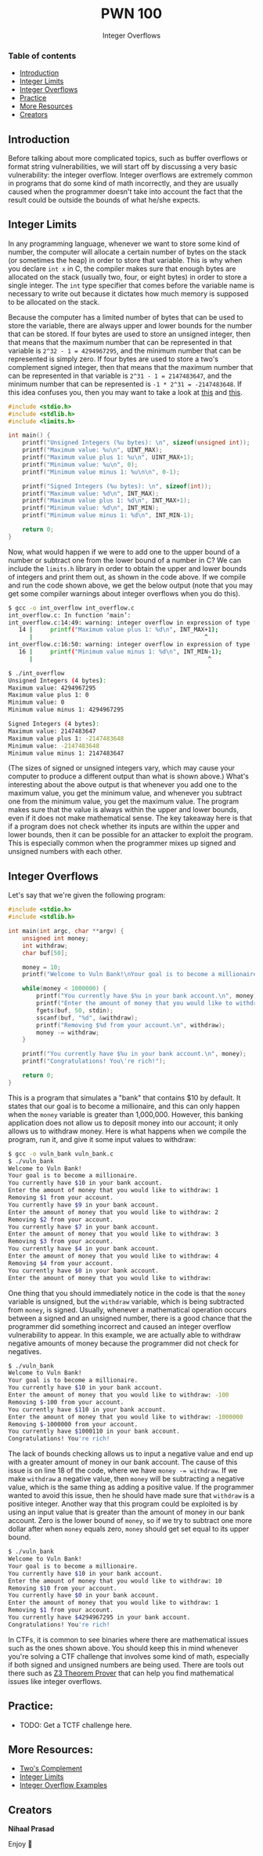 <h1 align="center">PWN 100</h1>
  <p align="center">
  Integer Overflows
  </p>

### Table of contents

- [Introduction](#introduction)
- [Integer Limits](#integer-limits)
- [Integer Overflows](#integer-overflows)
- [Practice](#practice)
- [More Resources](#more-resources)
- [Creators](#creators)

## Introduction

Before talking about more complicated topics, such as buffer overflows or format string vulnerabilities, we will start off by discussing a very basic vulnerability: the integer overflow. Integer overflows are extremely common in programs that do some kind of math incorrectly, and they are usually caused when the programmer doesn't take into account the fact that the result could be outside the bounds of what he/she expects.

## Integer Limits

In any programming language, whenever we want to store some kind of number, the computer will allocate a certain number of bytes on the stack (or sometimes the heap) in order to store that variable. This is why when you declare `int x` in C, the compiler makes sure that enough bytes are allocated on the stack (usually two, four, or eight bytes) in order to store a single integer. The `int` type specifier that comes before the variable name is necessary to write out because it dictates how much memory is supposed to be allocated on the stack.

Because the computer has a limited number of bytes that can be used to store the variable, there are always upper and lower bounds for the number that can be stored. If four bytes are used to store an unsigned integer, then that means that the maximum number that can be represented in that variable is `2^32 - 1 = 4294967295`, and the minimum number that can be represented is simply zero. If four bytes are used to store a two's complement signed integer, then that means that the maximum number that can be represented in that variable is `2^31 - 1 = 2147483647`, and the minimum number that can be represented is `-1 * 2^31 = -2147483648`. If this idea confuses you, then you may want to take a look at [this](https://www.tutorialspoint.com/two-s-complement) and [this](https://nickolasteixeira.medium.com/how-to-explain-to-my-wife-what-i-do-how-do-you-get-the-maximum-and-minimum-values-for-integer-befdc263a3a2).
```C
#include <stdio.h>
#include <stdlib.h>
#include <limits.h>

int main() {
    printf("Unsigned Integers (%u bytes): \n", sizeof(unsigned int));
    printf("Maximum value: %u\n", UINT_MAX);
    printf("Maximum value plus 1: %u\n", UINT_MAX+1);
    printf("Minimum value: %u\n", 0);
    printf("Minimum value minus 1: %u\n\n", 0-1);

    printf("Signed Integers (%u bytes): \n", sizeof(int));
    printf("Maximum value: %d\n", INT_MAX);
    printf("Maximum value plus 1: %d\n", INT_MAX+1);
    printf("Minimum value: %d\n", INT_MIN);
    printf("Minimum value minus 1: %d\n", INT_MIN-1);

    return 0;
}
```
Now, what would happen if we were to add one to the upper bound of a number or subtract one from the lower bound of a number in C? We can include the `limits.h` library in order to obtain the upper and lower bounds of integers and print them out, as shown in the code above. If we compile and run the code shown above, we get the below output (note that you may get some compiler warnings about integer overflows when you do this).
```bash
$ gcc -o int_overflow int_overflow.c
int_overflow.c: In function ‘main’:
int_overflow.c:14:49: warning: integer overflow in expression of type ‘int’ results in ‘-2147483648’ [-Woverflow]
   14 |     printf("Maximum value plus 1: %d\n", INT_MAX+1);
      |                                                 ^
int_overflow.c:16:50: warning: integer overflow in expression of type ‘int’ results in ‘2147483647’ [-Woverflow]
   16 |     printf("Minimum value minus 1: %d\n", INT_MIN-1);
      |                                                  ^

$ ./int_overflow
Unsigned Integers (4 bytes):
Maximum value: 4294967295
Maximum value plus 1: 0
Minimum value: 0
Minimum value minus 1: 4294967295

Signed Integers (4 bytes):
Maximum value: 2147483647
Maximum value plus 1: -2147483648
Minimum value: -2147483648
Minimum value minus 1: 2147483647
```
(The sizes of signed or unsigned integers vary, which may cause your computer to produce a different output than what is shown above.)
What's interesting about the above output is that whenever you add one to the maximum value, you get the minimum value, and whenever you subtract one from the minimum value, you get the maximum value. The program makes sure that the value is always within the upper and lower bounds, even if it does not make mathematical sense. The key takeaway here is that if a program does not check whether its inputs are within the upper and lower bounds, then it can be possible for an attacker to exploit the program. This is especially common when the programmer mixes up signed and unsigned numbers with each other.

## Integer Overflows
Let's say that we're given the following program:
```C
#include <stdio.h>
#include <stdlib.h>

int main(int argc, char **argv) {
    unsigned int money;
    int withdraw;
    char buf[50];

    money = 10;
    printf("Welcome to Vuln Bank!\nYour goal is to become a millionaire.\n");

    while(money < 1000000) {
        printf("You currently have $%u in your bank account.\n", money);
        printf("Enter the amount of money that you would like to withdraw: ");
        fgets(buf, 50, stdin);
        sscanf(buf, "%d", &withdraw);
        printf("Removing $%d from your account.\n", withdraw);
        money -= withdraw;
    }

    printf("You currently have $%u in your bank account.\n", money);
    printf("Congratulations! You\'re rich!");

    return 0;
}
```
This is a program that simulates a "bank" that contains $10 by default. It states that our goal is to become a millionaire, and this can only happen when the `money` variable is greater than 1,000,000. However, this banking application does not allow us to deposit money into our account; it only allows us to withdraw money. Here is what happens when we compile the program, run it, and give it some input values to withdraw:
```bash
$ gcc -o vuln_bank vuln_bank.c
$ ./vuln_bank
Welcome to Vuln Bank!
Your goal is to become a millionaire.
You currently have $10 in your bank account.
Enter the amount of money that you would like to withdraw: 1
Removing $1 from your account.
You currently have $9 in your bank account.
Enter the amount of money that you would like to withdraw: 2
Removing $2 from your account.
You currently have $7 in your bank account.
Enter the amount of money that you would like to withdraw: 3
Removing $3 from your account.
You currently have $4 in your bank account.
Enter the amount of money that you would like to withdraw: 4
Removing $4 from your account.
You currently have $0 in your bank account.
Enter the amount of money that you would like to withdraw:
```
One thing that you should immediately notice in the code is that the `money` variable is unsigned, but the `withdraw` variable, which is being subtracted from `money`, is signed. Usually, whenever a mathematical operation occurs between a signed and an unsigned number, there is a good chance that the programmer did something incorrect and caused an integer overflow vulnerability to appear. In this example, we are actually able to withdraw negative amounts of money because the programmer did not check for negatives.
```bash
$ ./vuln_bank
Welcome to Vuln Bank!
Your goal is to become a millionaire.
You currently have $10 in your bank account.
Enter the amount of money that you would like to withdraw: -100
Removing $-100 from your account.
You currently have $110 in your bank account.
Enter the amount of money that you would like to withdraw: -1000000
Removing $-1000000 from your account.
You currently have $1000110 in your bank account.
Congratulations! You're rich!
```
The lack of bounds checking allows us to input a negative value and end up with a greater amount of money in our bank account. The cause of this issue is on line 18 of the code, where we have `money -= withdraw`. If we make `withdraw` a negative value, then `money` will be subtracting a negative value, which is the same thing as adding a positive value. If the programmer wanted to avoid this issue, then he should have made sure that `withdraw` is a positive integer.
Another way that this program could be exploited is by using an input value that is greater than the amount of money in our bank account. Zero is the lower bound of `money`, so if we try to subtract one more dollar after when `money` equals zero, `money` should get set equal to its upper bound.
```bash
$ ./vuln_bank
Welcome to Vuln Bank!
Your goal is to become a millionaire.
You currently have $10 in your bank account.
Enter the amount of money that you would like to withdraw: 10
Removing $10 from your account.
You currently have $0 in your bank account.
Enter the amount of money that you would like to withdraw: 1
Removing $1 from your account.
You currently have $4294967295 in your bank account.
Congratulations! You're rich!
```
In CTFs, it is common to see binaries where there are mathematical issues such as the ones shown above. You should keep this in mind whenever you're solving a CTF challenge that involves some kind of math, especially if both signed and unsigned numbers are being used. There are tools out there such as [Z3 Theorem Prover](https://wiki.bi0s.in/reversing/analysis/dynamic/linux/z3/) that can help you find mathematical issues like integer overflows.

## Practice:
- TODO: Get a TCTF challenge here.

## More Resources:
- [Two's Complement](https://www.tutorialspoint.com/two-s-complement)
- [Integer Limits](https://nickolasteixeira.medium.com/how-to-explain-to-my-wife-what-i-do-how-do-you-get-the-maximum-and-minimum-values-for-integer-befdc263a3a2)
- [Integer Overflow Examples](https://guyinatuxedo.github.io/35-integer_exploitation/index.html)

## Creators

**Nihaal Prasad**

Enjoy :metal:

<!--
<br><br>
Note: to upload screenshots/images, put them in the *images* directory and access them like so:<br>
`<p align="left"><img src="https://github.com/MasonCompetitiveCyber/ctf-courses/raw/main/images/goat.jpg" width=50%  height=50%></p>`
<br>or, quicker, but with less adjustability:<br>
`![](https://github.com/MasonCompetitiveCyber/ctf-courses/raw/main/images/goat.jpg)`
-->
